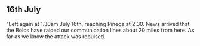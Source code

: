 ## 16th July

"Left again at 1.30am July 16th, reaching Pinega at 2.30. News arrived that the Bolos have raided our communication lines about 20 miles from here. As far as we know the attack was repulsed.